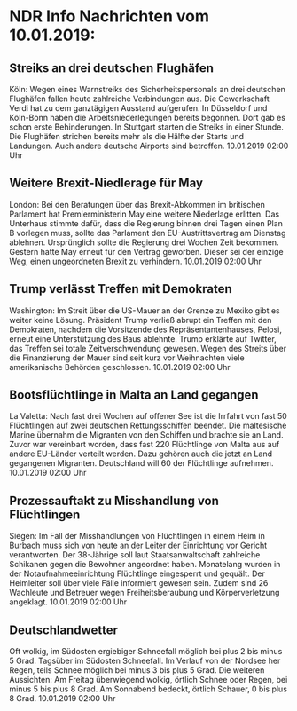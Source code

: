 # NDR Info Nachrichten vom 10.01.2019:


## Streiks an drei deutschen Flughäfen
Köln: Wegen eines Warnstreiks des Sicherheitspersonals an drei deutschen Flughäfen fallen heute zahlreiche Verbindungen aus. Die Gewerkschaft Verdi hat zu dem ganztägigen Ausstand aufgerufen. In Düsseldorf und Köln-Bonn haben die Arbeitsniederlegungen bereits begonnen. Dort gab es schon erste Behinderungen. In Stuttgart starten die Streiks in einer Stunde. Die Flughäfen strichen bereits mehr als die Hälfte der Starts und Landungen. Auch andere deutsche Airports sind betroffen. 10.01.2019 02:00 Uhr 

## Weitere Brexit-Niedlerage für May
London: Bei den Beratungen über das Brexit-Abkommen im britischen Parlament hat Premierministerin May eine weitere Niederlage erlitten. Das Unterhaus stimmte dafür, dass die Regierung binnen drei Tagen einen Plan B vorlegen muss, sollte das Parlament den EU-Austrittsvertrag am Dienstag ablehnen. Ursprünglich sollte die Regierung drei Wochen Zeit bekommen. Gestern hatte May erneut für den Vertrag geworben. Dieser sei der einzige Weg, einen ungeordneten Brexit zu verhindern. 10.01.2019 02:00 Uhr 

## Trump verlässt Treffen mit Demokraten
Washington: Im Streit über die US-Mauer an der Grenze zu Mexiko gibt es weiter keine Lösung. Präsident Trump verließ abrupt ein Treffen mit den Demokraten, nachdem die Vorsitzende des Repräsentantenhauses, Pelosi, erneut eine Unterstützung des Baus ablehnte. Trump erklärte auf Twitter, das Treffen sei totale Zeitverschwendung gewesen. Wegen des Streits über die Finanzierung der Mauer sind seit kurz vor Weihnachten viele amerikanische Behörden geschlossen. 10.01.2019 02:00 Uhr 

## Bootsflüchtlinge in Malta an Land gegangen
La Valetta: Nach fast drei Wochen auf offener See ist die Irrfahrt von fast 50 Flüchtlingen auf zwei deutschen Rettungsschiffen beendet. Die maltesische Marine übernahm die Migranten von den Schiffen und brachte sie an Land. Zuvor war vereinbart worden, dass fast 220 Flüchtlinge von Malta aus auf andere EU-Länder verteilt werden. Dazu gehören auch die jetzt an Land gegangenen Migranten. Deutschland will 60 der Flüchtlinge aufnehmen. 10.01.2019 02:00 Uhr 

## Prozessauftakt zu Misshandlung von Flüchtlingen
Siegen: Im Fall der Misshandlungen von Flüchtlingen in einem Heim in Burbach muss sich von heute an der Leiter der Einrichtung vor Gericht verantworten. Der 38-Jährige soll laut Staatsanwaltschaft zahlreiche Schikanen gegen die Bewohner angeordnet haben. Monatelang wurden in der Notaufnahmeeinrichtung Flüchtlinge eingesperrt und gequält. Der Heimleiter soll über viele Fälle informiert gewesen sein. Zudem sind 26 Wachleute und Betreuer wegen Freiheitsberaubung und Körperverletzung angeklagt. 10.01.2019 02:00 Uhr 

## Deutschlandwetter
Oft wolkig, im Südosten ergiebiger Schneefall möglich bei plus 2 bis minus 5 Grad. Tagsüber im Südosten Schneefall. Im Verlauf von der Nordsee her Regen, teils Schnee möglich bei minus 3 bis plus 5 Grad. Die weiteren Aussichten: Am Freitag überwiegend wolkig, örtlich Schnee oder Regen, bei minus 5 bis plus 8 Grad. Am Sonnabend bedeckt, örtlich Schauer, 0 bis plus 8 Grad. 10.01.2019 02:00 Uhr 
